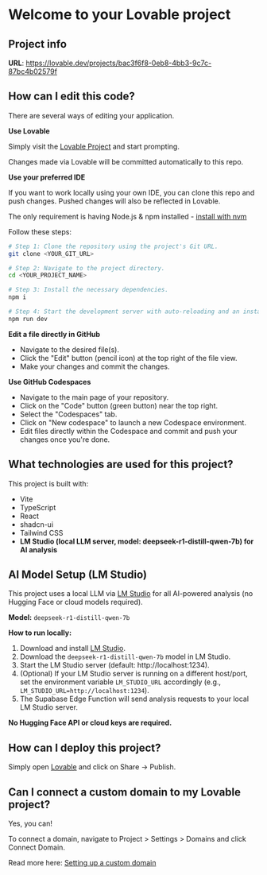 # Welcome to your Lovable project

## Project info

**URL**: https://lovable.dev/projects/bac3f6f8-0eb8-4bb3-9c7c-87bc4b02579f

## How can I edit this code?

There are several ways of editing your application.

**Use Lovable**

Simply visit the [Lovable Project](https://lovable.dev/projects/bac3f6f8-0eb8-4bb3-9c7c-87bc4b02579f) and start prompting.

Changes made via Lovable will be committed automatically to this repo.

**Use your preferred IDE**

If you want to work locally using your own IDE, you can clone this repo and push changes. Pushed changes will also be reflected in Lovable.

The only requirement is having Node.js & npm installed - [install with nvm](https://github.com/nvm-sh/nvm#installing-and-updating)

Follow these steps:

```sh
# Step 1: Clone the repository using the project's Git URL.
git clone <YOUR_GIT_URL>

# Step 2: Navigate to the project directory.
cd <YOUR_PROJECT_NAME>

# Step 3: Install the necessary dependencies.
npm i

# Step 4: Start the development server with auto-reloading and an instant preview.
npm run dev
```

**Edit a file directly in GitHub**

- Navigate to the desired file(s).
- Click the "Edit" button (pencil icon) at the top right of the file view.
- Make your changes and commit the changes.

**Use GitHub Codespaces**

- Navigate to the main page of your repository.
- Click on the "Code" button (green button) near the top right.
- Select the "Codespaces" tab.
- Click on "New codespace" to launch a new Codespace environment.
- Edit files directly within the Codespace and commit and push your changes once you're done.

## What technologies are used for this project?

This project is built with:

- Vite
- TypeScript
- React
- shadcn-ui
- Tailwind CSS
- **LM Studio (local LLM server, model: deepseek-r1-distill-qwen-7b) for AI analysis**

## AI Model Setup (LM Studio)

This project uses a local LLM via [LM Studio](https://lmstudio.ai/) for all AI-powered analysis (no Hugging Face or cloud models required).

**Model:** `deepseek-r1-distill-qwen-7b`

**How to run locally:**

1. Download and install [LM Studio](https://lmstudio.ai/).
2. Download the `deepseek-r1-distill-qwen-7b` model in LM Studio.
3. Start the LM Studio server (default: http://localhost:1234).
4. (Optional) If your LM Studio server is running on a different host/port, set the environment variable `LM_STUDIO_URL` accordingly (e.g., `LM_STUDIO_URL=http://localhost:1234`).
5. The Supabase Edge Function will send analysis requests to your local LM Studio server.

**No Hugging Face API or cloud keys are required.**

## How can I deploy this project?

Simply open [Lovable](https://lovable.dev/projects/bac3f6f8-0eb8-4bb3-9c7c-87bc4b02579f) and click on Share -> Publish.

## Can I connect a custom domain to my Lovable project?

Yes, you can!

To connect a domain, navigate to Project > Settings > Domains and click Connect Domain.

Read more here: [Setting up a custom domain](https://docs.lovable.dev/tips-tricks/custom-domain#step-by-step-guide)
